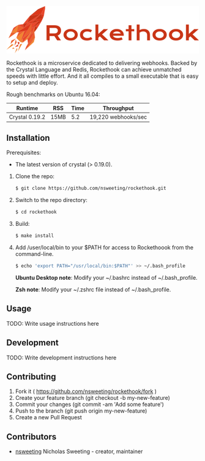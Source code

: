 ![alt tag](https://github.com/nsweeting/rockethook/blob/master/rockethook-logo.png?raw=true)

Rockethook is a microservice dedicated to delivering webhooks. Backed by the Crystal Language and Redis, Rockethook can achieve unmatched speeds with little effort. And it all compiles to a small executable that is easy to setup and deploy.

Rough benchmarks on Ubuntu 16.04:

Runtime | RSS | Time | Throughput
--------|-----|------|-------------
Crystal 0.19.2 | 15MB | 5.2 | 19,220 webhooks/sec

## Installation

Prerequisites:

* The latest version of crystal (> 0.19.0).

1. Clone the repo:

   ``` sh
   $ git clone https://github.com/nsweeting/rockethook.git
   ```

2. Switch to the repo directory:

   ``` sh
   $ cd rockethook
   ```

3. Build:

   ``` sh
   $ make install
   ```

4. Add /user/local/bin to your $PATH for access to Rockethoook from the command-line.

   ``` sh
   $ echo 'export PATH="/usr/local/bin:$PATH"' >> ~/.bash_profile
   ```
   **Ubuntu Desktop note**: Modify your ~/.bashrc instead of ~/.bash_profile.

   **Zsh note**: Modify your ~/.zshrc file instead of ~/.bash_profile.

## Usage

TODO: Write usage instructions here

## Development

TODO: Write development instructions here

## Contributing

1. Fork it ( https://github.com/nsweeting/rockethook/fork )
2. Create your feature branch (git checkout -b my-new-feature)
3. Commit your changes (git commit -am 'Add some feature')
4. Push to the branch (git push origin my-new-feature)
5. Create a new Pull Request

## Contributors

- [nsweeting](https://github.com/nsweeting) Nicholas Sweeting - creator, maintainer
